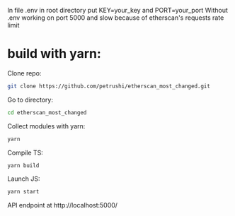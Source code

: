 In file .env in root directory put KEY=your_key and PORT=your_port
Without .env working on port 5000 and slow because of etherscan's requests rate limit

# build with yarn:
Clone repo:
```sh
git clone https://github.com/petrushi/etherscan_most_changed.git
```
Go to directory:
```sh
cd etherscan_most_changed
```
Collect modules with yarn:
```sh
yarn
```
Compile TS:
```sh
yarn build
```
Launch JS:
```sh
yarn start
```
API endpoint at http://localhost:5000/